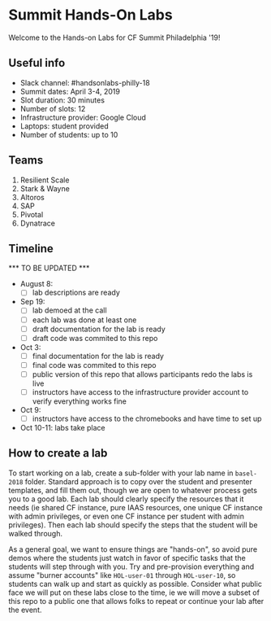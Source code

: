 Summit Hands-On Labs
====================

Welcome to the Hands-on Labs for CF Summit Philadelphia '19!

Useful info
-----------

- Slack channel: #handsonlabs-philly-18
- Summit dates: April 3-4, 2019
- Slot duration: 30 minutes
- Number of slots: 12
- Infrastructure provider: Google Cloud
- Laptops: student provided
- Number of students: up to 10

Teams
-----

1. Resilient Scale
2. Stark & Wayne
3. Altoros
4. SAP
5. Pivotal
6. Dynatrace

Timeline
--------
*** TO BE UPDATED ***
- August 8:
  - [ ] lab descriptions are ready
- Sep 19:
  - [ ] lab demoed at the call
  - [ ] each lab was done at least one
  - [ ] draft documentation for the lab is ready
  - [ ] draft code was commited to this repo
- Oct 3:
  - [ ] final documentation for the lab is ready
  - [ ] final code was commited to this repo
  - [ ] public version of this repo that allows participants redo the labs is live
  - [ ] instructors have access to the infrastructure provider account to verify everything works fine
- Oct 9:
  - [ ] instructors have access to the chromebooks and have time to set up
- Oct 10-11: labs take place

How to create a lab
-------------------

To start working on a lab, create a sub-folder with your lab name in `basel-2018` folder.  Standard approach is to copy over the student and presenter templates, and fill them out, though we are open to whatever process gets you to a good lab.  Each lab should clearly specify the resources that it needs (ie shared CF instance, pure IAAS resources, one unique CF instance with admin privileges, or even one CF instance per student with admin privileges).  Then each lab should specify the steps that the student will be walked through.

As a general goal, we want to ensure things are "hands-on", so avoid pure demos where the students just watch in favor of specific tasks that the students will step through with you.  Try and pre-provision everything and assume "burner accounts" like `HOL-user-01` through `HOL-user-10`, so students can walk up and start as quickly as possible.  Consider what public face we will put on these labs close to the time, ie we will move a subset of this repo to a public one that allows folks to repeat or continue your lab after the event.  
